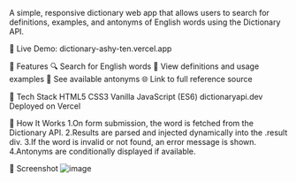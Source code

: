 A simple, responsive dictionary web app that allows users to search for definitions, examples, and antonyms of English words using the Dictionary API.

🔗 Live Demo: dictionary-ashy-ten.vercel.app

 🔗 Features
  🔍 Search for English words
  📖 View definitions and usage examples
  🧾 See available antonyms
  🌐 Link to full reference source


  🔗 Tech Stack
      HTML5
      CSS3
      Vanilla JavaScript (ES6)
      dictionaryapi.dev
      Deployed on Vercel

  🔗 How It Works
    1.On form submission, the word is fetched from the Dictionary API.
    2.Results are parsed and injected dynamically into the .result div.
    3.If the word is invalid or not found, an error message is shown.
    4.Antonyms are conditionally displayed if available.

  🔗 Screenshot
    ![image](https://github.com/user-attachments/assets/bea05ac0-9a28-4ee9-8468-08ac9225daef)


